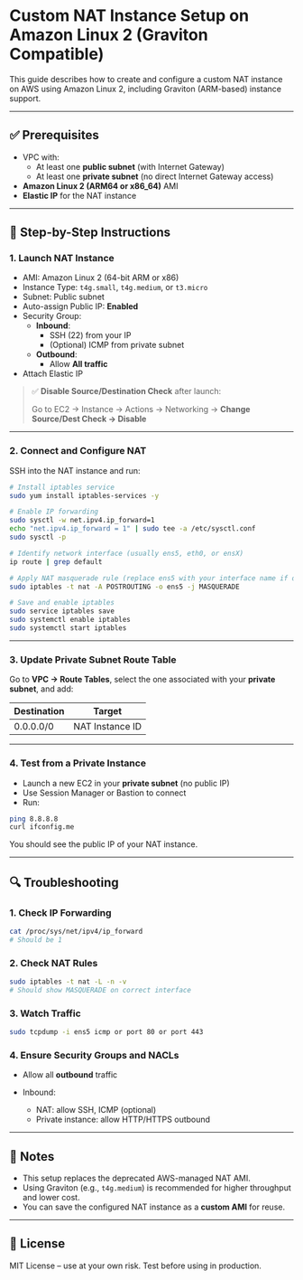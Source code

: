 # Custom NAT Instance Setup on Amazon Linux 2 (Graviton Compatible)

This guide describes how to create and configure a custom NAT instance on AWS using Amazon Linux 2, including Graviton (ARM-based) instance support.

---

## ✅ Prerequisites

- VPC with:
  - At least one **public subnet** (with Internet Gateway)
  - At least one **private subnet** (no direct Internet Gateway access)
- **Amazon Linux 2 (ARM64 or x86_64)** AMI
- **Elastic IP** for the NAT instance

---

## 🚀 Step-by-Step Instructions

### 1. Launch NAT Instance

- AMI: Amazon Linux 2 (64-bit ARM or x86)
- Instance Type: `t4g.small`, `t4g.medium`, or `t3.micro`
- Subnet: Public subnet
- Auto-assign Public IP: **Enabled**
- Security Group:
  - **Inbound**:
    - SSH (22) from your IP
    - (Optional) ICMP from private subnet
  - **Outbound**:
    - Allow **All traffic**
- Attach Elastic IP

> ✅ **Disable Source/Destination Check** after launch:
>
> Go to EC2 → Instance → Actions → Networking → **Change Source/Dest Check → Disable**

---

### 2. Connect and Configure NAT

SSH into the NAT instance and run:

```bash
# Install iptables service
sudo yum install iptables-services -y

# Enable IP forwarding
sudo sysctl -w net.ipv4.ip_forward=1
echo "net.ipv4.ip_forward = 1" | sudo tee -a /etc/sysctl.conf
sudo sysctl -p

# Identify network interface (usually ens5, eth0, or ensX)
ip route | grep default

# Apply NAT masquerade rule (replace ens5 with your interface name if different)
sudo iptables -t nat -A POSTROUTING -o ens5 -j MASQUERADE

# Save and enable iptables
sudo service iptables save
sudo systemctl enable iptables
sudo systemctl start iptables
````

---

### 3. Update Private Subnet Route Table

Go to **VPC → Route Tables**, select the one associated with your **private subnet**, and add:

| Destination | Target          |
| ----------- | --------------- |
| 0.0.0.0/0   | NAT Instance ID |

---

### 4. Test from a Private Instance

* Launch a new EC2 in your **private subnet** (no public IP)
* Use Session Manager or Bastion to connect
* Run:

```bash
ping 8.8.8.8
curl ifconfig.me
```

You should see the public IP of your NAT instance.

---

## 🔍 Troubleshooting

### 1. Check IP Forwarding

```bash
cat /proc/sys/net/ipv4/ip_forward
# Should be 1
```

### 2. Check NAT Rules

```bash
sudo iptables -t nat -L -n -v
# Should show MASQUERADE on correct interface
```

### 3. Watch Traffic

```bash
sudo tcpdump -i ens5 icmp or port 80 or port 443
```

### 4. Ensure Security Groups and NACLs

* Allow all **outbound** traffic
* Inbound:

  * NAT: allow SSH, ICMP (optional)
  * Private instance: allow HTTP/HTTPS outbound

---

## 🧠 Notes

* This setup replaces the deprecated AWS-managed NAT AMI.
* Using Graviton (e.g., `t4g.medium`) is recommended for higher throughput and lower cost.
* You can save the configured NAT instance as a **custom AMI** for reuse.

---

## 📌 License

MIT License – use at your own risk. Test before using in production.
